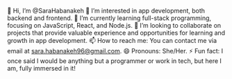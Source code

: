 👋 Hi, I’m @SaraHabanakeh
👀 I’m interested in app development, both backend and frontend.
🌱 I’m currently learning full-stack programming, focusing on JavaScript, React, and Node.js.
💞️ I’m looking to collaborate on projects that provide valuable experience and opportunities for learning and growth in app development.
📫 How to reach me: You can contact me via email at sara.habanakeh96@gmail.com.
😄 Pronouns: She/Her.
⚡ Fun fact: I once said I would be anything but a programmer or work in tech, but here I am, fully immersed in it!

<!---
SaraHabanakeh/SaraHabanakeh is a ✨ special ✨ repository because its `README.md` (this file) appears on your GitHub profile.
You can click the Preview link to take a look at your changes.
--->
